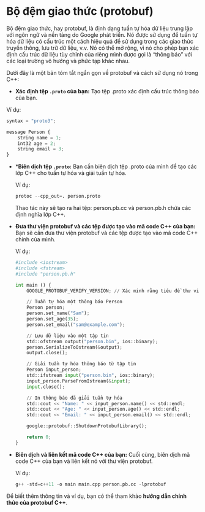 # Bộ đệm giao thức (protobuf)
Bộ đệm giao thức, hay protobuf, là định dạng tuần tự hóa dữ liệu trung lập với ngôn ngữ và nền tảng do Google phát triển. Nó được sử dụng để tuần tự hóa dữ liệu có cấu trúc một cách hiệu quả để sử dụng trong các giao thức truyền thông, lưu trữ dữ liệu, v.v. Nó có thể mở rộng, vì nó cho phép bạn xác định cấu trúc dữ liệu tùy chỉnh của riêng mình được gọi là “thông báo” với các loại trường vô hướng và phức tạp khác nhau.

Dưới đây là một bản tóm tắt ngắn gọn về protobuf và cách sử dụng nó trong C++:
- **Xác định tệp `.proto` của bạn:** Tạo tệp .proto xác định cấu trúc thông báo của bạn.

Ví dụ:
~~~python
syntax = "proto3";

message Person {
    string name = 1;
    int32 age = 2;
    string email = 3;
}
~~~
- ***Biên dịch tệp `.proto`:** Bạn cần biên dịch tệp .proto của mình để tạo các lớp C++ cho tuần tự hóa và giải tuần tự hóa.

  Ví dụ:
  ~~~python
  protoc --cpp_out=. person.proto
  ~~~
  Thao tác này sẽ tạo ra hai tệp: person.pb.cc và person.pb.h chứa các định nghĩa lớp C++.
- **Đưa thư viện protobuf và các tệp được tạo vào mã code C++ của bạn:** Bạn sẽ cần đưa thư viện protobuf và các tệp được tạo vào mã code C++ chính của mình.

  Ví dụ:
  ~~~python
  #include <iostream>
  #include <fstream>
  #include "person.pb.h"

  int main () {
      GOOGLE_PROTOBUF_VERIFY_VERSION; // Xác minh rằng tiêu đề thư viện protobuf phù hợp với phiên bản thư viện

      // Tuần tự hóa một thông báo Person
      Person person;
      person.set_name("Sam");
      person.set_age(35);
      person.set_email("sam@example.com");

      // Lưu dữ liệu vào một tập tin
      std::ofstream output("person.bin", ios::binary);
      person.SerializeToOstream(&output);
      output.close();

      // Giải tuần tự hóa thông báo từ tập tin
      Person input_person;
      std::ifstream input("person.bin", ios::binary);
      input_person.ParseFromIstream(&input);
      input.close();

      // In thông báo đã giải tuần tự hóa
      std::cout << "Name: " << input_person.name() << std::endl;
      std::cout << "Age: " << input_person.age() << std::endl;
      std::cout << "Email: " << input_person.email() << std::endl;

      google::protobuf::ShutdownProtobufLibrary();

      return 0;
  }
  ~~~
- **Biên dịch và liên kết mã code C++ của bạn:** Cuối cùng, biên dịch mã code C++ của bạn và liên kết nó với thư viện protobuf.

  Ví dụ:
  ~~~python
  g++ -std=c++11 -o main main.cpp person.pb.cc -lprotobuf
  ~~~
Để biết thêm thông tin và ví dụ, bạn có thể tham khảo **hướng dẫn chính thức của protobuf C++**.